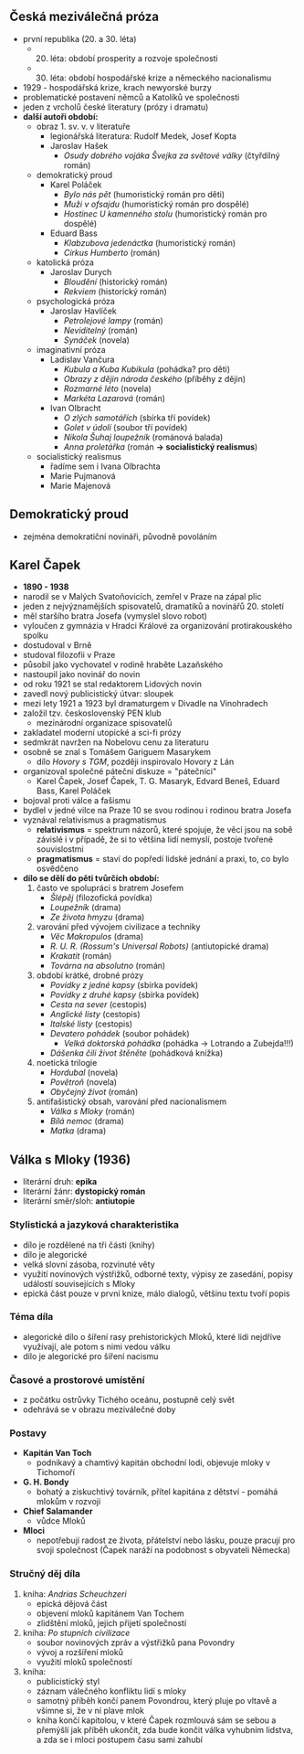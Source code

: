 ## Česká meziválečná próza
- první republika (20. a 30.  léta)
	- 20. léta: období prosperity a rozvoje společnosti
	- 30. léta: období hospodářské krize a německého nacionalismu
- 1929 - hospodářská krize, krach newyorské burzy
- problematické postavení němců a Katolíků ve společnosti
- jeden z vrcholů české literatury (prózy i dramatu)
- **další autoři období:**
	- obraz 1. sv. v. v literatuře
		- legionářská literatura: Rudolf Medek, Josef Kopta
		- Jaroslav Hašek
			- *Osudy dobrého vojáka Švejka za světové války* (čtyřdílný román)
	- demokratický proud
		- Karel Poláček
			- *Bylo nás pět* (humoristický román pro děti)
			- *Muži v ofsajdu* (humoristický román pro dospělé)
			- *Hostinec U kamenného stolu* (humoristický román pro dospělé)
		- Eduard Bass
			- *Klabzubova jedenáctka* (humoristický román)
			- *Cirkus Humberto* (román)
	- katolická próza
		- Jaroslav Durych
			- *Bloudění* (historický román)
			- *Rekviem* (historický román)
	- psychologická próza
		- Jaroslav Havlíček
			- *Petrolejové lampy* (román)
			- *Neviditelný* (román)
			- *Synáček* (novela)
	- imaginativní próza
		- Ladislav Vančura
			- *Kubula a Kuba Kubikula* (pohádka? pro děti)
			- *Obrazy z dějin národa českého* (příběhy z dějin)
			- *Rozmarné léto* (novela)
			- *Markéta Lazarová* (román)
		- Ivan Olbracht
			- *O zlých samotářích* (sbírka tří povídek)
			- *Golet v údolí* (soubor tří povídek)
			- *Nikola Šuhaj loupežník* (románová balada)
			- *Anna proletářka* (román **-> socialistický realismus**)
	- socialistický realismus
		- řadíme sem i Ivana Olbrachta
		- Marie Pujmanová
		- Marie Majenová
## Demokratický proud
- zejména demokratiční novináři, původně povoláním
## Karel Čapek
- **1890 - 1938**
- narodil se v Malých Svatoňovicích, zemřel v Praze na zápal plic
- jeden z nejvýznamějších spisovatelů, dramatiků a novinářů 20. století
- měl staršího bratra Josefa (vymyslel slovo robot)
- vyloučen z gymnázia v Hradci Králové za organizování protirakouského spolku
- dostudoval v Brně
- studoval filozofii v Praze
- působil jako vychovatel v rodině hraběte Lazaňského
- nastoupil jako novinář do novin
- od roku 1921 se stal redaktorem Lidových novin
- zavedl nový publicistický útvar: sloupek
- mezi lety 1921 a 1923 byl dramaturgem v Divadle na Vinohradech
- založil tzv. československý PEN klub
	- mezinárodní organizace spisovatelů
- zakladatel moderní utopické a sci-fi prózy
- sedmkrát navržen na Nobelovu cenu za literaturu
- osobně se znal s Tomášem Gariguem Masarykem
	- dílo *Hovory s TGM*, později inspirovalo Hovory z Lán
- organizoval společné páteční diskuze = "pátečníci"
	- Karel Čapek, Josef Čapek, T. G. Masaryk, Edvard Beneš, Eduard Bass, Karel Poláček
- bojoval proti válce a fašismu
- bydlel v jedné vilce na Praze 10 se svou rodinou i rodinou bratra Josefa
- vyznával relativismus a pragmatismus
	- **relativismus** = spektrum názorů, které spojuje, že věci jsou na sobě závislé i v případě, že si to většina lidí nemyslí, postoje tvořené souvislostmi
	- **pragmatismus** = staví do popředí lidské jednání a praxi, to, co bylo osvědčeno
- **dílo se dělí do pěti tvůrčích období:**
	1. často ve spolupráci s bratrem Josefem
		- *Šlépěj* (filozofická povídka)
		- *Loupežník* (drama)
		- *Ze života hmyzu* (drama)
	2. varování před vývojem civilizace a techniky
		- *Věc Makropulos* (drama)
		- *R. U. R. (Rossum's Universal Robots)* (antiutopické drama)
		- *Krakatit* (román)
		- *Továrna na absolutno* (román)
	3. období krátké, drobné prózy
		- *Povídky z jedné kapsy* (sbírka povídek) 
		- *Povídky z druhé kapsy* (sbírka povídek) 
		- *Cesta na sever* (cestopis)
		- *Anglické listy* (cestopis)
		- *Italské listy* (cestopis)
		- *Devatero pohádek* (soubor pohádek)
			- *Velká doktorská pohádka* (pohádka -> Lotrando a Zubejda!!!)
		- *Dášenka čili život štěněte* (pohádková knížka)
	4. noetická trilogie
		- *Hordubal* (novela)
		- *Povětroň* (novela)
		- *Obyčejný život* (román)
	5. antifašistický obsah, varování před nacionalismem
		- *Válka s Mloky* (román)
		- *Bílá nemoc* (drama)
		- *Matka* (drama)
## Válka s Mloky (1936)
- literární druh: **epika**
- literární žánr: **dystopický román**
- literární směr/sloh: **antiutopie**
### Stylistická a jazyková charakteristika
- dílo je rozdělené na tři části (knihy)
- dílo je alegorické
- velká slovní zásoba, rozvinuté věty
- využití novinových výstřižků, odborné texty, výpisy ze zasedání, popisy událostí souvisejících s Mloky
- epická část pouze v první knize, málo dialogů, většinu textu tvoří popis
### Téma díla
- alegorické dílo o šíření rasy prehistorických Mloků, které lidi nejdříve využívají, ale potom s nimi vedou válku
- dílo je alegorické pro šíření nacismu
### Časové a prostorové umístění
- z počátku ostrůvky Tichého oceánu, postupně celý svět
- odehrává se v obrazu meziválečné doby
### Postavy
- **Kapitán Van Toch**
	- podnikavý a chamtivý kapitán obchodní lodi, objevuje mloky v Tichomoří
- **G. H. Bondy**
	- bohatý a ziskuchtivý továrník, přítel kapitána z dětství - pomáhá mlokům v rozvoji
- **Chief Salamander**
	- vůdce Mloků
- **Mloci**
	- nepotřebují radost ze života, přátelství nebo lásku, pouze pracují pro svoji společnost (Čapek naráží na podobnost s obyvateli Německa)
### Stručný děj díla
1. kniha: *Andrias Scheuchzeri*
	- epická dějová část
	- objevení mloků kapitánem Van Tochem
	- zlidštění mloků, jejich přijetí společností
2. kniha: *Po stupních civilizace*
	- soubor novinových zpráv a výstřižků pana Povondry
	- vývoj a rozšíření mloků
	- využití mloků společností
3. kniha:
	- publicistický styl
	- záznam válečného konfliktu lidí s mloky
	- samotný příběh končí panem Povondrou, který pluje po vltavě a všimne si, že v ní plave mlok
	- kniha končí kapitolou, v které Čapek rozmlouvá sám se sebou a přemýšlí jak příběh ukončit, zda bude končit válka vyhubním lidstva, a zda se i mloci postupem času sami zahubí